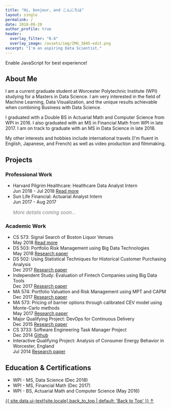 ```yaml
---
title: "Hi, bonjour, and こんにちは"
layout: single
permalink: /
date: 2018-09-20
author_profile: true
header:
  overlay_filter: "0.6"
  overlay_image: /assets/img/IMG_3845-edit.png
excerpt: "I'm an aspiring Data Scientist."
---
```


<noscript><p class="notice--warning">Enable JavaScript for best experience!</p></noscript>

<h2 id="about">About Me</h2>

<p>I am a current graduate student at Worcester Polytechnic Institute (WPI) studying for a Masters in Data Science. I am very interested in the field of Machine Learning, Data Visualization, and the unique results achievable when combining Business with Data Science.</p>

<p>I graduated with a Double BS in Actuarial Math and Computer Science from WPI in 2016. I also graduated with an MS in Financial Math from WPI in late 2017. I am on track to graduate with an MS in Data Science in late 2018.</p>

<p>My other interests and hobbies include international travels (I'm fluent in English, Japanese, and French) as well as video production and filmmaking.</p>

<h2 id="projects">Projects</h2>

<h3 id="acad">Professional Work</h3>
<ul class="ul1">
    <li>Harvard Pilgrim Healthcare: Healthcare Data Analyst Intern</li>
        <i class="fa fa-calendar fa-fw"></i> Jun 2018 - Jul 2018
        <a class="a_class" href="/hphc/">
            <i class="fa fa-link fa-fw"></i> Read more
        </a>
    <li>Sun Life Financial: Actuarial Analyst Intern</li>
        <i class="fa fa-calendar fa-fw"></i> Jun 2017 - Aug 2017
        <p style="font-style:italic; font-size:15px; color:grey">More details coming soon...</p>
</ul>

<h3 id="acad">Academic Work</h3>
<ul class="ul1">
    <li>CS 573: Signal Search of Boston Liquor Venues</li>
        <i class="fa fa-calendar fa-fw"></i> May 2018
        <a class="a_class" href="/proj/datavisfinal/">
            <i class="fa fa-link fa-fw"></i> Read more
        </a>
    <li>DS 503: Portfolio Risk Management using Big Data Technologies</li>
        <i class="fa fa-calendar fa-fw"></i> May 2018
        <a class="a_class" href="/assets/img/Final_Proposal_503.pdf">
            <i class="fa fa-book fa-fw"></i> Research paper
        </a>
    <li>DS 502: Using Statistical Techniques for Historical Customer Purchasing Analysis</li>
        <i class="fa fa-calendar fa-fw"></i> Dec 2017
        <a class="a_class" href="/assets/img/DS502-FINAL_Paper.pdf">
            <i class="fa fa-book fa-fw"></i> Research paper
        </a>
    <li>Independent Study: Evaluation of Fintech Companies using Big Data Tools</li>
        <i class="fa fa-calendar fa-fw"></i> Dec 2017
        <a class="a_class" href="/assets/img/Fintech-Graduate-Final-Report_V2-draft.pdf">
            <i class="fa fa-book fa-fw"></i> Research paper
        </a>
    <li>MA 574: Portfolio Valuation and Risk Management using MPT and CAPM</li>
        <i class="fa fa-calendar fa-fw"></i> Dec 2017
        <a class="a_class" href="/assets/img/MA_574_Final_Report.pdf">
            <i class="fa fa-book fa-fw"></i> Research paper
        </a>
    <li>MA 573: Pricing of barrier options through calibrated CEV model using Monte-Carlo methods</li>
        <i class="fa fa-calendar fa-fw"></i> May 2017
        <a class="a_class" href="/assets/img/ma573_project(FINAL).pdf">
            <i class="fa fa-book fa-fw"></i> Research paper
        </a>
    <li>Major Qualifying Project: DevOps for Continuous Delivery</li>
        <i class="fa fa-calendar fa-fw"></i> Dec 2015
        <a class="a_class" href="/assets/img/WallSt_Barclays2_paper_final_withMathMQP.pdf">
            <i class="fa fa-book fa-fw"></i> Research paper
        </a>
    <li>CS 3733: Software Engineering Task Manager Project</li>
        <i class="fa fa-calendar fa-fw"></i> Dec 2014
        <a class="a_class" href="https://github.com/SixAppeal/wpi-suite">
            <i class="fa fa-code fa-fw"></i> Github
        </a>
    <li>Interactive Qualifying Project: Analysis of Consumer Energy Behavior in Worcester, England</li>
        <i class="fa fa-calendar fa-fw"></i> Jul 2014
        <a class="a_class" href="/assets/img/Analyis_of_consumer_energy_behavior_in_the_Arboretum_IQP.pdf">
            <i class="fa fa-book fa-fw"></i> Research paper
        </a>
    
</ul>

<h2 id="education">Education & Certifications</h2>

<ul>
    <li>WPI - MS, Data Science (Dec 2018)</li>
    <li>WPI - MS, Financial Math (Dec 2017)</li>
    <li>WPI - BS, Actuarial Math and Computer Science (May 2016)</li>
</ul>

<a href="#page-title" class="back-to-top"> {{ site.data.ui-text[site.locale].back_to_top | default: 'Back to Top' }} &uarr;
</a>


